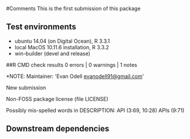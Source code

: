 #Comments 
This is the first submission of this package




## Test environments

* ubuntu 14.04 (on Digital Ocean), R 3.3.1
* local MacOS 10.11.6 installation, R 3.3.2
* win-builder (devel and release)
 

##R CMD check results
0 errors | 0 warnings | 1 notes

*NOTE:
Maintainer: 'Evan Odell <evanodell91@gmail.com>'

New submission

Non-FOSS package license (file LICENSE)

Possibly mis-spelled words in DESCRIPTION:
  API (3:69, 10:28)
  APIs (9:71)

## Downstream dependencies
